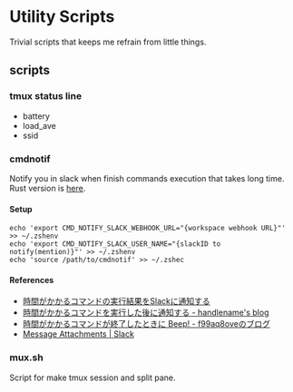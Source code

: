 # Utility Scripts

Trivial scripts that keeps me refrain from little things.

## scripts

### tmux status line

- battery
- load_ave
- ssid

### cmdnotif

Notify you in slack when finish commands execution that takes long time.
Rust version is [here](https://github.com/ushmz/hicaq).

#### Setup

```shell
echo 'export CMD_NOTIFY_SLACK_WEBHOOK_URL="{workspace webhook URL}"' >> ~/.zshenv
echo 'export CMD_NOTIFY_SLACK_USER_NAME="{slackID to notify(mention)}"' >> ~/.zshenv
echo 'source /path/to/cmdnotif' >> ~/.zshec
```

#### References

- [時間がかかるコマンドの実行結果をSlackに通知する](https://qiita.com/izumin5210/items/c683cb6addc58cae59b6)
- [時間がかかるコマンドを実行した後に通知する - handlename's blog](http://handlename.hatenablog.jp/entry/2013/02/02/190720)
- [時間がかかるコマンドが終了したときに Beep! - f99aq8oveのブログ](http://f99aq.hateblo.jp/entry/20080101/1199196416)
- [Message Attachments | Slack](https://api.slack.com/docs/attachments)

### mux.sh

Script for make tmux session and split pane.

